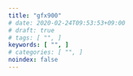 ```yaml
---
title: "gfx900"
# date: 2020-02-24T09:53:53+09:00
# draft: true
# tags: [ "", ]
keywords: [ "", ]
# categories: [ "", ]
noindex: false
---
```


